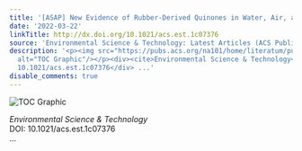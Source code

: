 ```yaml
---
title: '[ASAP] New Evidence of Rubber-Derived Quinones in Water, Air, and Soil'
date: '2022-03-22'
linkTitle: http://dx.doi.org/10.1021/acs.est.1c07376
source: 'Environmental Science & Technology: Latest Articles (ACS Publications)'
description: '<p><img src="https://pubs.acs.org/na101/home/literatum/publisher/achs/journals/content/esthag/0/esthag.ahead-of-print/acs.est.1c07376/20220322/images/medium/es1c07376_0006.gif"
  alt="TOC Graphic"/></p><div><cite>Environmental Science & Technology</cite></div><div>DOI:
  10.1021/acs.est.1c07376</div> ...'
disable_comments: true
---
```

<p><img src="https://pubs.acs.org/na101/home/literatum/publisher/achs/journals/content/esthag/0/esthag.ahead-of-print/acs.est.1c07376/20220322/images/medium/es1c07376_0006.gif" alt="TOC Graphic"/></p><div><cite>Environmental Science & Technology</cite></div><div>DOI: 10.1021/acs.est.1c07376</div> ...
